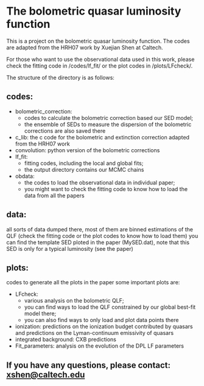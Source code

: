 # The bolometric quasar luminosity function

This is a project on the bolometric quasar luminosity function. The codes are adapted from the HRH07 work by Xuejian Shen at Caltech.

For those who want to use the observational data used in this work, please check the fitting code in /codes/lf_fit/ or the plot codes in /plots/LFcheck/.

The structure of the directory is as follows:

## codes:
* bolometric_correction: 
	* codes to calculate the bolometric correction based our SED model; 
	* the ensemble of SEDs to measure the dispersion of the bolometric corrections are also saved there
* c_lib: the c code for the bolometric and extinction correction adapted from the HRH07 work
* convolution: python version of the bolometric corrections
* lf_fit: 
	* fitting codes, including the local and global fits; 
	* the output directory contains our MCMC chains
* obdata: 
	* the codes to load the observational data in individual paper; 
	* you might want to check the fitting code to know how to load the data from all the papers

## data:
all sorts of data dumped there, most of them are binned estimations of the QLF (check the fitting code or the plot codes to know how to load them)
you can find the template SED ploted in the paper (MySED.dat), note that this SED is only for a typical luminosity (see the paper)

## plots:
codes to generate all the plots in the paper
some important plots are:
* LFcheck: 
	* various analysis on the bolometric QLF;
	* you can find ways to load the QLF constrained by our global best-fit model there;
	* you can also find ways to only load and plot data points there
* ionization: predictions on the ionization budget contributed by quasars and predictions on the Lyman-continuum emissivity of quasars
* integrated background: CXB predictions
* Fit_parameters: analysis on the evolution of the DPL LF parameters

## If you have any questions, please contact: xshen@caltech.edu

